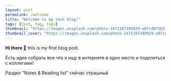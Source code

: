 ```yaml
---
layout: post
permalink: /welcome
title: "Welcome to my tech blog!"
tags: [test, tag, tags]
thumbnail: "https://images.unsplash.com/photo-1471107340929-a87cd0f5b5f3"
thumbnail_cover: "https://images.unsplash.com/photo-1471107340929-a87cd0f5b5f3?w=1300&h=300&fit=crop"
---
```


**Hi there 👋** this is my first blog post.

Есть идея собрать все что я ищу в интернете в одно место и поделиться с коллегами!

Раздел "Notes & Reading list" сейчас страшный


<!--
**soprun/soprun** is a ✨ _special_ ✨ repository because its `README.md` (this file) appears on your GitHub profile.

Here are some ideas to get you started:

- 🔭 I’m currently working on ...
- 🌱 I’m currently learning ...
- 👯 I’m looking to collaborate on ...
- 🤔 I’m looking for help with ...
- 💬 Ask me about ...
- 📫 How to reach me: ...
- 😄 Pronouns: ...
- ⚡ Fun fact: ...
-->
